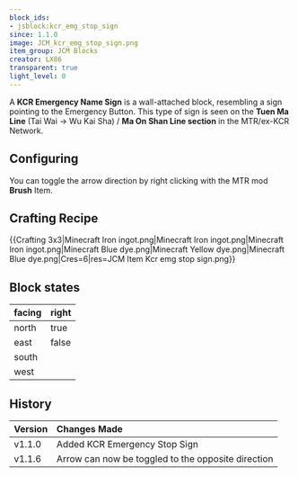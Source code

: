 ```yaml
---
block_ids:
- jsblock:kcr_emg_stop_sign
since: 1.1.0
image: JCM_kcr_emg_stop_sign.png
item_group: JCM Blocks
creator: LX86
transparent: true
light_level: 0
---
```


A **KCR Emergency Name Sign** is a wall-attached block, resembling a sign pointing to the Emergency Button. This type of sign is seen on the **Tuen Ma Line** (Tai Wai -> Wu Kai Sha) / **Ma On Shan Line section** in the MTR/ex-KCR Network.

## Configuring
You can toggle the arrow direction by right clicking with the MTR mod **Brush** Item.

## Crafting Recipe
{{Crafting 3x3|Minecraft Iron ingot.png|Minecraft Iron ingot.png|Minecraft Iron ingot.png|Minecraft Blue dye.png|Minecraft Yellow dye.png|Minecraft Blue dye.png|Cres=6|res=JCM Item Kcr emg stop sign.png}}

## Block states
| facing | right |
|:-------|:------|
| north  | true  |
| east   | false |
| south  |       |
| west   |       |

## History
| Version | Changes Made                                       |
|:--------|:---------------------------------------------------|
| v1.1.0  | Added KCR Emergency Stop Sign                      |
| v1.1.6  | Arrow can now be toggled to the opposite direction |